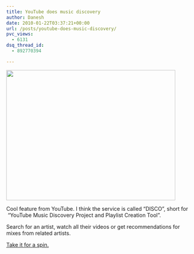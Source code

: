 ```yaml
---
title: YouTube does music discovery
author: Danesh
date: 2010-01-22T03:37:21+00:00
url: /posts/youtube-does-music-discovery/
pvc_views:
  - 6131
dsq_thread_id:
  - 892770394

---
```

<img loading="lazy" class="alignnone size-medium wp-image-1976" title="You.Tube.Disco" src="/wp-content/uploads/2010/01/You.Tube_.Disco_-450x347.png" alt="" width="450" height="347" srcset="/wp-content/uploads/2010/01/You.Tube_.Disco_-450x347.png 450w, /wp-content/uploads/2010/01/You.Tube_.Disco_.png 981w" sizes="(max-width: 450px) 100vw, 450px" />

Cool feature from YouTube. I think the service is called &#8220;DISCO&#8221;, short for  &#8220;YouTube Music Discovery Project and Playlist Creation Tool&#8221;.

Search for an artist, watch all their videos or get recommendations for mixes from related artists.

[Take it for a spin.][1]

 [1]: http://www.youtube.com/disco